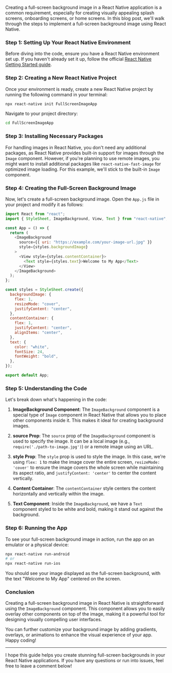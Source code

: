 Creating a full-screen background image in a React Native application is a common requirement, especially for creating visually appealing splash screens, onboarding screens, or home screens. In this blog post, we'll walk through the steps to implement a full-screen background image using React Native.

### Step 1: Setting Up Your React Native Environment

Before diving into the code, ensure you have a React Native environment set up. If you haven't already set it up, follow the official [React Native Getting Started guide](https://reactnative.dev/docs/environment-setup).

### Step 2: Creating a New React Native Project

Once your environment is ready, create a new React Native project by running the following command in your terminal:

```bash
npx react-native init FullScreenImageApp
```

Navigate to your project directory:

```bash
cd FullScreenImageApp
```

### Step 3: Installing Necessary Packages

For handling images in React Native, you don't need any additional packages, as React Native provides built-in support for images through the `Image` component. However, if you're planning to use remote images, you might want to install additional packages like `react-native-fast-image` for optimized image loading. For this example, we'll stick to the built-in `Image` component.

### Step 4: Creating the Full-Screen Background Image

Now, let's create a full-screen background image. Open the `App.js` file in your project and modify it as follows:

```javascript
import React from "react";
import { StyleSheet, ImageBackground, View, Text } from "react-native";

const App = () => {
  return (
    <ImageBackground
      source={{ uri: "https://example.com/your-image-url.jpg" }}
      style={styles.backgroundImage}
    >
      <View style={styles.contentContainer}>
        <Text style={styles.text}>Welcome to My App</Text>
      </View>
    </ImageBackground>
  );
};

const styles = StyleSheet.create({
  backgroundImage: {
    flex: 1,
    resizeMode: "cover",
    justifyContent: "center",
  },
  contentContainer: {
    flex: 1,
    justifyContent: "center",
    alignItems: "center",
  },
  text: {
    color: "white",
    fontSize: 24,
    fontWeight: "bold",
  },
});

export default App;
```

### Step 5: Understanding the Code

Let's break down what's happening in the code:

1. **ImageBackground Component**: The `ImageBackground` component is a special type of `Image` component in React Native that allows you to place other components inside it. This makes it ideal for creating background images.

2. **source Prop**: The `source` prop of the `ImageBackground` component is used to specify the image. It can be a local image (e.g., `require('./path-to-image.jpg')`) or a remote image using an URL.

3. **style Prop**: The `style` prop is used to style the image. In this case, we're using `flex: 1` to make the image cover the entire screen, `resizeMode: 'cover'` to ensure the image covers the whole screen while maintaining its aspect ratio, and `justifyContent: 'center'` to center the content vertically.

4. **Content Container**: The `contentContainer` style centers the content horizontally and vertically within the image.

5. **Text Component**: Inside the `ImageBackground`, we have a `Text` component styled to be white and bold, making it stand out against the background.

### Step 6: Running the App

To see your full-screen background image in action, run the app on an emulator or a physical device:

```bash
npx react-native run-android
# or
npx react-native run-ios
```

You should see your image displayed as the full-screen background, with the text "Welcome to My App" centered on the screen.

### Conclusion

Creating a full-screen background image in React Native is straightforward using the `ImageBackground` component. This component allows you to easily overlay other components on top of the image, making it a powerful tool for designing visually compelling user interfaces.

You can further customize your background image by adding gradients, overlays, or animations to enhance the visual experience of your app. Happy coding!

---

I hope this guide helps you create stunning full-screen backgrounds in your React Native applications. If you have any questions or run into issues, feel free to leave a comment below!

